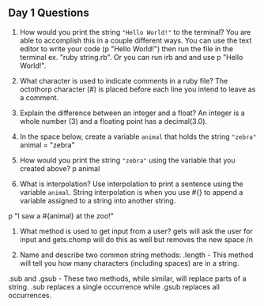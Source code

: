 ## Day 1 Questions

1. How would you print the string `"Hello World!"` to the terminal?
You are able to accomplish this in a couple different ways.
You can use the text editor to write your code (p "Hello World!") then run the file in the terminal ex. "ruby string.rb".
Or you can run irb and and use p "Hello World!".

1. What character is used to indicate comments in a ruby file?
The octothorp character (#) is placed before each line you intend to leave as a comment.

1. Explain the difference between an integer and a float?
An integer is a whole number (3) and a floating point has a decimal(3.0).

1. In the space below, create a variable `animal` that holds the string `"zebra"`
animal = "zebra"

1. How would you print the string `"zebra"` using the variable that you created above?
p animal

1. What is interpolation? Use interpolation to print a sentence using the variable `animal`.
String interpolation is when you use #{} to append a variable assigned to a string into another string.

p "I saw a #{animal} at the zoo!"

1. What method is used to get input from a user?
gets will ask the user for input and gets.chomp will do this as well but removes the new space /n

1. Name and describe two common string methods:
.length - This method will tell you how many characters (including spaces) are in a string.

.sub and .gsub - These two methods, while similar, will replace parts of a string. .sub replaces a single occurrence while .gsub
replaces all occurrences.
